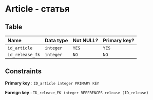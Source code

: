# Article - статья


## Table

| Name            | Data type     | Not NULL? | Primary key? |
|:--------------- |:--------------|:----------|:-------------|
| `id_article`    | `integer`     | `YES`     | `YES`        |
| `id_release_fk` | `integer`     | `NO`      | `NO`         |


## Constraints


**Primary key** : `ID_article integer PRIMARY KEY`

**Foreign key** : `ID_release_FK integer REFERENCES release (ID_release)`


